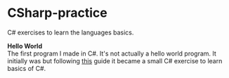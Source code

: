 # CSharp-practice
C# exercises to learn the languages basics.

**Hello World**  
The first program I made in C#. It's not actually a hello world program. It initially was but following [this](https://learn.microsoft.com/en-us/dotnet/core/tutorials/with-visual-studio?pivots=dotnet-6-0) guide it became a small C# exercise to learn basics of C#.

